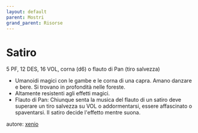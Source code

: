 ```yaml
---
layout: default
parent: Mostri
grand_parent: Risorse
---
```


# Satiro
5 PF, 12 DES, 16 VOL, corna (d6) o flauto di Pan (tiro salvezza)
- Umanoidi magici con le gambe e le corna di una capra. Amano danzare e bere. Si trovano in profondità nelle foreste.
- Altamente resistenti agli effetti magici.
- Flauto di Pan: Chiunque senta la musica del flauto di un satiro deve superare un tiro salvezza su VOL o addormentarsi, essere affascinato o spaventarsi. Il satiro decide l'effetto mentre suona.

autore: [xenio](https://xenioinabottle.blogspot.com)
